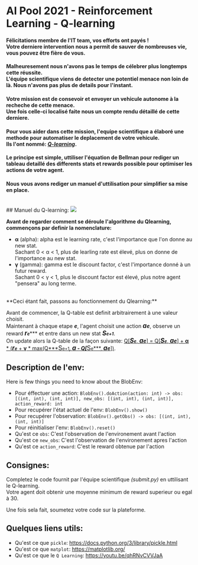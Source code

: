 # AI Pool 2021 - Reinforcement Learning - Q-learning


#### Félicitations membre de l'IT team, vos efforts ont payés !<br> Votre derniere intervention nous a permit de sauver de nombreuses vie, vous pouvez être fière de vous.<br>

#### Malheuresement nous n'avons pas le temps de célebrer plus longtemps cette réussite.<br> L'équipe scientifique viens de detecter une potentiel menace non loin de là. Nous n'avons pas plus de details pour l'instant.

#### Votre mission est de consevoir et envoyer un vehicule autonome à la recheche de cette menace.<br>Une fois celle-ci localisé faite nous un compte rendu détaillé de cette derniere.


#### Pour vous aider dans cette mission, l'equipe scientifique a élaboré une methode pour automatiser le deplacement de votre vehicule.<br>Ils l'ont nommé: <ins>*Q-learning*</ins>.

#### Le principe est simple, uttiliser l'équation de Bellman pour rediger un tableau detaillé des differents stats et rewards possible pour optimiser les actions de votre agent.

#### Nous vous avons rediger un manuel d'uttilisation pour simplifier sa mise en place.

<br>
## Manuel du Q-learning:

<img src="https://wikimedia.org/api/rest_v1/media/math/render/svg/678cb558a9d59c33ef4810c9618baf34a9577686">

**Avant de regarder comment se déroule l'algorithme du Qlearning, commençons par definir la nomenclature:**

- **α** (alpha): alpha est le learning rate, c'est l'importance que l'on donne au new stat. <br>Sachant 0 < α < 1, plus de learling rate est élevé, plus on donne de l'importance au new stat.
- **γ** (gamma): gamma est le discount factor, c'est l'importance donné à un futur reward. <br>Sachant 0 < γ < 1, plus le discount factor est élevé, plus notre agent "pensera" au long terme.

<br>
**Ceci étant fait, passons au fonctionnement du Qlearning:**

Avant de commencer, la Q-table est definit arbitrairement à une valeur choisit.<br>
Maintenant à chaque etape ***e***, l'agent choisit une action ***<span style="font-size:larger;">a</span>e***, observe un reward ***<span style="font-size:larger;">r</span></span><span style="font-size:smaller;">e</span>****** et entre dans un new stat ***<span style="font-size:larger;">S</span><span style="font-size:smaller;">e+1</span>***.
<br>On update alors la Q-table de la façon suivante: <ins>Q[***<span style="font-size:larger;">S</span><span style="font-size:smaller;">e</span>***, ***<span style="font-size:larger;">a</span>e***] = Q[***<span style="font-size:larger;">S</span><span style="font-size:smaller;">e</span>***, ***<span style="font-size:larger;">a</span>e***] + **α** * (***<span style="font-size:larger;">r</span></span><span style="font-size:smaller;">e</span>*** + **γ** * max(Q***<span style="font-size:larger;">S</span><span style="font-size:smaller;">e+1</span>***, ***<span style="font-size:larger;">a</span>*** - Q[***<span style="font-size:larger;">S</span><span style="font-size:smaller;">e</span>***, ***<span style="font-size:larger;">a</span>e***])</ins>.


## Description de l'env:

Here is few things you need to know about the BlobEnv:

*   Pour éffectuer une action: ``BlobEnv().doAction(action: int) -> obs: [(int, int), (int, int)], new_obs: [(int, int), (int, int)], action_reward: int``
*   Pour recupérer l'état actuel de l'env: ``BlobEnv().show()``
*   Pour recupérer l'observation: ``BlobEnv().getObs() -> obs: [(int, int), (int, int)]``
*   Pour réinitialiser l'env: ``BlobEnv().reset()``
*   Qu'est ce ``obs``: C'est l'observation de l'environement avant l'action
*   Qu'est ce ``new_obs``: C'est l'observation de l'environement apres l'action
*   Qu'est ce ``action_reward``: C'est le reward obtenue par l'action

## Consignes:

Completez le code fournit par l'équipe scientifique *(submit.py)* en uttilisant le Q-learning.
<br>Votre agent doit obtenir une moyenne minimum de reward superieur ou egal à 30.

Une fois sela fait, soumetez votre code sur la plateforme.



## Quelques liens utils:
*   Qu'est ce que ``pickle``: https://docs.python.org/3/library/pickle.html
*   Qu'est ce que ``matplot``: https://matplotlib.org/
*   Qu'est ce que le ``Q Learning``: https://youtu.be/qhRNvCVVJaA
